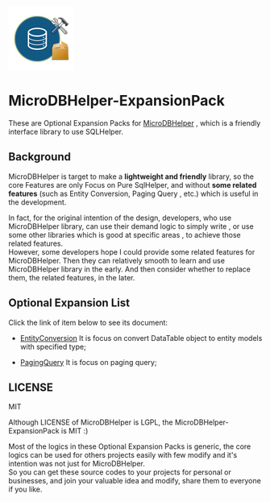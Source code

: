 ![icon](https://github.com/DoraemonYu/MicroDBHelper-ExpansionPack/blob/gh-pages/icons/packs.png?raw=true)  
# MicroDBHelper-ExpansionPack

These are Optional Expansion Packs for [MicroDBHelper](https://doraemonyu.github.io/MicroDBHelper/) , which is a friendly interface library to use SQLHelper. 
 

## Background
MicroDBHelper is target to make a **lightweight and friendly** library, so the core Features are only Focus on Pure SqlHelper, and without **some related features** (such as Entity Conversion, Paging Query , etc.) which is useful in the development.   

In fact, for the original intention of the design, developers, who use MicroDBHelper library, can use their demand logic to simply write , or use some other libraries which is good at specific areas , to achieve those related features.  
However, some developers hope I could provide some related features for MicroDBHelper. Then they can relatively smooth to learn and use MicroDBHelper library in the early. And then consider whether to replace them, the related features, in the later.



## Optional Expansion List
Click the link of item below to see its document: 

* [EntityConversion](/MicroDBHelper-ExpansionPack/EntityConversion) It is focus on convert DataTable object to entity models with specified type;

* [PagingQuery](/MicroDBHelper-ExpansionPack/PagingQuery) It is focus on paging query;


## LICENSE
MIT 

Although LICENSE of MicroDBHelper is LGPL, the MicroDBHelper-ExpansionPack is MIT :) 

Most of the logics in these Optional Expansion Packs is generic, the core logics can be used for others projects easily with few modify and it's intention was not just for MicroDBHelper.  
So you can get these source codes to your projects for personal or businesses, and join your valuable idea and modify, share them to everyone if you like.
